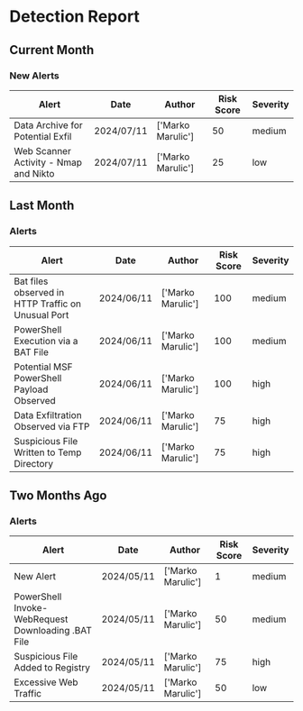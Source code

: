 # Detection Report
## Current Month
### New Alerts

| Alert | Date | Author | Risk Score | Severity |
| --- | --- | --- | --- | --- |
|Data Archive for Potential Exfil|2024/07/11|['Marko Marulic']|50|medium|
|Web Scanner Activity - Nmap and Nikto|2024/07/11|['Marko Marulic']|25|low|
## Last Month
### Alerts

| Alert | Date | Author | Risk Score | Severity |
| --- | --- | --- | --- | --- |
|Bat files observed in HTTP Traffic on Unusual Port |2024/06/11|['Marko Marulic']|100|medium|
|PowerShell Execution via a BAT File|2024/06/11|['Marko Marulic']|100|medium|
|Potential MSF PowerShell Payload Observed|2024/06/11|['Marko Marulic']|100|high|
|Data Exfiltration Observed via FTP|2024/06/11|['Marko Marulic']|75|high|
|Suspicious File Written to Temp Directory|2024/06/11|['Marko Marulic']|75|high|
## Two Months Ago
### Alerts

| Alert | Date | Author | Risk Score | Severity |
| --- | --- | --- | --- | --- |
|New Alert|2024/05/11|['Marko Marulic']|1|medium|
|PowerShell Invoke-WebRequest Downloading .BAT File|2024/05/11|['Marko Marulic']|50|medium|
|Suspicious File Added to Registry|2024/05/11|['Marko Marulic']|75|high|
|Excessive Web Traffic|2024/05/11|['Marko Marulic']|50|low|
